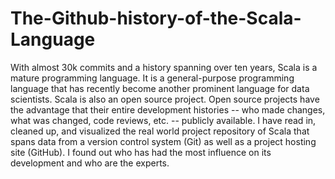 # The-Github-history-of-the-Scala-Language
With almost 30k commits and a history spanning over ten years, Scala is a mature programming language. It is a general-purpose programming language that has recently become another prominent language for data scientists. Scala is also an open source project. Open source projects have the advantage that their entire development histories -- who made changes, what was changed, code reviews, etc. -- publicly available. I have read in, cleaned up, and visualized the real world project repository of Scala that spans data from a version control system (Git) as well as a project hosting site (GitHub). I found out who has had the most influence on its development and who are the experts.
